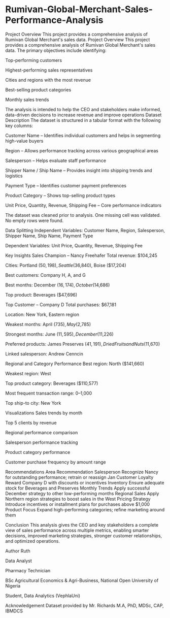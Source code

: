 # Rumivan-Global-Merchant-Sales-Performance-Analysis
Project Overview This project provides a comprehensive analysis of Rumivan Global Merchant's sales data. 
Project Overview
This project provides a comprehensive analysis of Rumivan Global Merchant's sales data. The primary objectives include identifying:

Top-performing customers

Highest-performing sales representatives

Cities and regions with the most revenue

Best-selling product categories

Monthly sales trends

The analysis is intended to help the CEO and stakeholders make informed, data-driven decisions to increase revenue and improve operations
Dataset Description
The dataset is structured in a tabular format with the following key columns:

Customer Name – Identifies individual customers and helps in segmenting high-value buyers

Region – Allows performance tracking across various geographical areas

Salesperson – Helps evaluate staff performance

Shipper Name / Ship Name – Provides insight into shipping trends and logistics

Payment Type – Identifies customer payment preferences

Product Category – Shows top-selling product types

Unit Price, Quantity, Revenue, Shipping Fee – Core performance indicators

The dataset was cleaned prior to analysis. One missing cell was validated. No empty rows were found.

Data Splitting
Independent Variables: Customer Name, Region, Salesperson, Shipper Name, Ship Name, Payment Type

Dependent Variables: Unit Price, Quantity, Revenue, Shipping Fee

Key Insights
Sales Champion – Nancy Freehafer
Total revenue: $104,245

Cities: Portland ($50,198), Seattle ($36,840), Boise ($17,204)

Best customers: Company H, A, and G

Best months: December ($16,174), October ($14,686)

Top product: Beverages ($47,696)

Top Customer – Company D
Total purchases: $67,181

Location: New York, Eastern region

Weakest months: April ($735), May ($2,785)

Strongest months: June ($11,595), December ($11,226)

Preferred products: James Preserves ($41,191), Dried Fruits and Nuts ($11,670)

Linked salesperson: Andrew Cenncin

Regional and Category Performance
Best region: North ($141,660)

Weakest region: West

Top product category: Beverages ($110,577)

Most frequent transaction range: $0–$1,000

Top ship-to city: New York

Visualizations
Sales trends by month

Top 5 clients by revenue

Regional performance comparison

Salesperson performance tracking

Product category performance

Customer purchase frequency by amount range

Recommendations
Area	Recommendation
Salesperson	Recognize Nancy for outstanding performance; retrain or reassign Jan
Customer Loyalty	Reward Company D with discounts or incentives
Inventory	Ensure adequate stock for Beverages and Preserves
Monthly Trends	Apply successful December strategy to other low-performing months
Regional Sales	Apply Northern region strategies to boost sales in the West
Pricing Strategy	Introduce incentives or installment plans for purchases above $1,000
Product Focus	Expand high-performing categories; refine marketing around them

Conclusion
This analysis gives the CEO and key stakeholders a complete view of sales performance across multiple metrics, enabling smarter decisions, improved marketing strategies, stronger customer relationships, and optimized operations.

Author
Ruth

Data Analyst

Pharmacy Technician

BSc Agricultural Economics & Agri-Business, National Open University of Nigeria

Student, Data Analytics (VephlaUni)

Acknowledgement
Dataset provided by Mr. Richards M.A, PhD, MDSc, CAP, IBMDCS

